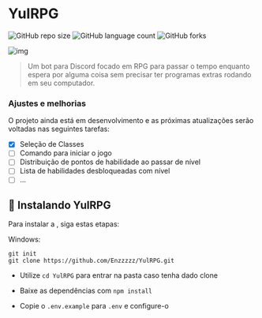 # YulRPG

<!---Esses são exemplos. Veja https://shields.io para outras pessoas ou para personalizar este conjunto de escudos. Você pode querer incluir dependências, status do projeto e informações de licença aqui--->

![GitHub repo size](https://img.shields.io/github/repo-size/Enzzzzz/YulRPG?style=for-the-badge)
![GitHub language count](https://img.shields.io/github/languages/count/Enzzzzz/YulRPG?style=for-the-badge)
![GitHub forks](https://img.shields.io/github/forks/Enzzzzz/YulRPG?style=for-the-badge)

<img src="image.png" alt="img">

> Um bot para Discord focado em RPG para passar o tempo enquanto espera por alguma coisa sem precisar ter programas extras rodando em seu computador.

### Ajustes e melhorias

O projeto ainda está em desenvolvimento e as próximas atualizações serão voltadas nas seguintes tarefas:

- [x] Seleção de Classes
- [ ] Comando para iniciar o jogo
- [ ] Distribuição de pontos de habilidade ao passar de nível
- [ ] Lista de habilidades desbloqueadas com nível
- [ ] ...

## 🚀 Instalando YulRPG

Para instalar a <YulRPG>, siga estas etapas:

Windows:

```
git init
git clone https://github.com/Enzzzzz/YulRPG.git
```

- Utilize `cd YulRPG` para entrar na pasta caso tenha dado clone

- Baixe as dependências com `npm install`
- Copie o `.env.example` para `.env` e configure-o
